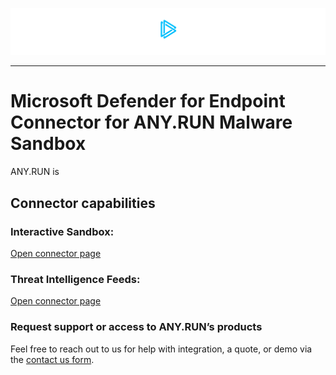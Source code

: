 <p align="center">
    <a href="#readme">
        <img alt="ANY.RUN logo" src="https://raw.githubusercontent.com/anyrun/anyrun-sdk/b3dfde1d3aa018d0a1c3b5d0fa8aaa652e80d883/static/logo.svg">
    </a>
</p>

______________________________________________________________________

# Microsoft Defender for Endpoint Connector for ANY.RUN Malware Sandbox

ANY.RUN is 

## Connector capabilities

### Interactive Sandbox:

[Open connector page](https://github.com/rollehfoh/ANY.RUN/tree/main/connectors/Microsoft/Microsoft%20Defender%20for%20Endpoint/ANYRUN-Sandbox-MDE)

### Threat Intelligence Feeds:

[Open connector page](https://github.com/rollehfoh/ANY.RUN/tree/main/connectors/Microsoft/Microsoft%20Defender%20for%20Endpoint/ANYRUN-TI-Feeds-MDE)

### Request support or access to ANY.RUN’s products 

Feel free to reach out to us for help with integration, a quote, or demo via the [contact us form](https://app.any.run/contact-us/). 
